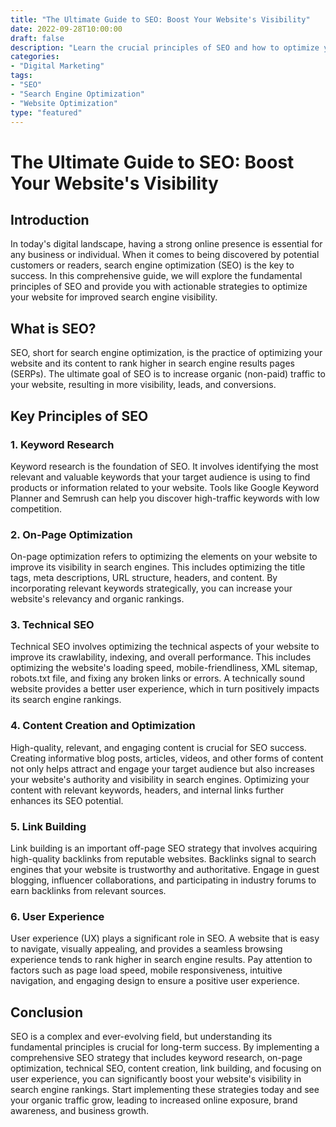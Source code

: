 ```yaml
---
title: "The Ultimate Guide to SEO: Boost Your Website's Visibility"
date: 2022-09-28T10:00:00
draft: false
description: "Learn the crucial principles of SEO and how to optimize your website for better search engine visibility."
categories:
- "Digital Marketing"
tags:
- "SEO"
- "Search Engine Optimization"
- "Website Optimization"
type: "featured"
---
```


# The Ultimate Guide to SEO: Boost Your Website's Visibility

## Introduction

In today's digital landscape, having a strong online presence is essential for any business or individual. When it comes to being discovered by potential customers or readers, search engine optimization (SEO) is the key to success. In this comprehensive guide, we will explore the fundamental principles of SEO and provide you with actionable strategies to optimize your website for improved search engine visibility.

## What is SEO?

SEO, short for search engine optimization, is the practice of optimizing your website and its content to rank higher in search engine results pages (SERPs). The ultimate goal of SEO is to increase organic (non-paid) traffic to your website, resulting in more visibility, leads, and conversions.

## Key Principles of SEO

### 1. Keyword Research

Keyword research is the foundation of SEO. It involves identifying the most relevant and valuable keywords that your target audience is using to find products or information related to your website. Tools like Google Keyword Planner and Semrush can help you discover high-traffic keywords with low competition.

### 2. On-Page Optimization

On-page optimization refers to optimizing the elements on your website to improve its visibility in search engines. This includes optimizing the title tags, meta descriptions, URL structure, headers, and content. By incorporating relevant keywords strategically, you can increase your website's relevancy and organic rankings.

### 3. Technical SEO

Technical SEO involves optimizing the technical aspects of your website to improve its crawlability, indexing, and overall performance. This includes optimizing the website's loading speed, mobile-friendliness, XML sitemap, robots.txt file, and fixing any broken links or errors. A technically sound website provides a better user experience, which in turn positively impacts its search engine rankings.

### 4. Content Creation and Optimization

High-quality, relevant, and engaging content is crucial for SEO success. Creating informative blog posts, articles, videos, and other forms of content not only helps attract and engage your target audience but also increases your website's authority and visibility in search engines. Optimizing your content with relevant keywords, headers, and internal links further enhances its SEO potential.

### 5. Link Building

Link building is an important off-page SEO strategy that involves acquiring high-quality backlinks from reputable websites. Backlinks signal to search engines that your website is trustworthy and authoritative. Engage in guest blogging, influencer collaborations, and participating in industry forums to earn backlinks from relevant sources.

### 6. User Experience

User experience (UX) plays a significant role in SEO. A website that is easy to navigate, visually appealing, and provides a seamless browsing experience tends to rank higher in search engine results. Pay attention to factors such as page load speed, mobile responsiveness, intuitive navigation, and engaging design to ensure a positive user experience.

## Conclusion

SEO is a complex and ever-evolving field, but understanding its fundamental principles is crucial for long-term success. By implementing a comprehensive SEO strategy that includes keyword research, on-page optimization, technical SEO, content creation, link building, and focusing on user experience, you can significantly boost your website's visibility in search engine rankings. Start implementing these strategies today and see your organic traffic grow, leading to increased online exposure, brand awareness, and business growth.
